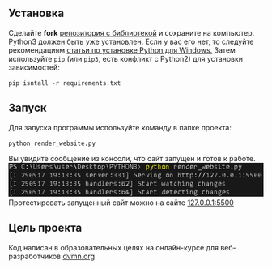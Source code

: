 ## Установка
Сделайте **fork** [репозитория с библиотекой](https://github.com/REFIORE/PYTHON3) и сохраните на компьютер. Python3 должен быть уже установлен. Если у вас его нет, то следуйте рекомендациям [статьи по установке Python для Windows.](https://docs.python.org/3/using/windows.html) Затем используйте ```pip``` (или ```pip3```, есть конфликт с Python2) для установки зависимостей:
```
pip isntall -r requirements.txt
```
## Запуск
Для запуска программы используйте команду в папке проекта:
```
python render_website.py
```
Вы увидите сообщение из консоли, что сайт запущен и готов к работе.
![screenshot](media/image_2025-05-17_19-52-45.png)
Протестировать запущенный сайт можно на сайте [127.0.0.1:5500](http://127.0.0.1:5500/)
## Цель проекта
Код написан в образовательных целях на онлайн-курсе для веб-разработчиков [dvmn.org](https://dvmn.org/)